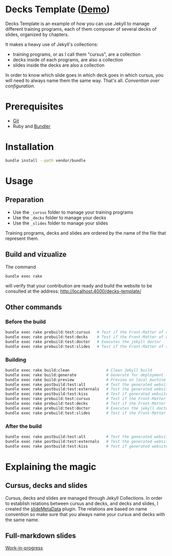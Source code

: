 # Decks Template ([Demo](http://borisschapira.github.io/decks-template/))

Decks Template is an example of how you can use Jekyll to manage different training programs, each of them composer of several decks of slides, organized by chapters.

It makes a heavy use of Jekyll's collections:

- training programs, or as I call them "cursus", are a collection
- decks inside of each programs, are also a collection
- slides inside the decks are also a collection

In order to know which slide goes in which deck goes in which cursus, you will need to always name them the same way. That's all. _Convention over configuration_.

# Prerequisites

* [Git](http://git-scm.com/)
* Ruby and [Bundler](http://bundler.io/)

# Installation

```bash
bundle install --path vendor/bundle
```

# Usage

## Preparation

- Use the `_cursus` folder to manage your training programs
- Use the `_decks` folder to manage your decks
- Use the `_slides` folder to manage your slides

Training programs, decks and slides are ordered by the name of the file that represent them.

## Build and vizualize

The command

```
bundle exec rake
```

will verify that your contribution are ready and build the website to be consulted at the address: <http://localhost:4000/decks-template/>

## Other commands

### Before the build

```bash
bundle exec rake prebuild:test:cursus   # Test if the Front-Matter of cursus is YAML-valid
bundle exec rake prebuild:test:decks    # Test if the Front-Matter of decks is YAML-valid
bundle exec rake prebuild:test:doctor   # Executes the jekyll doctor
bundle exec rake prebuild:test:slides   # Test if the Front-Matter of slides is YAML-valid
```

### Building

```bash
bundle exec rake build:clean                # Clean Jekyll build
bundle exec rake build:generate             # Generate for deployment (but do not deploy)
bundle exec rake build:preview              # Preview on local machine (server with --auto)
bundle exec rake postbuild:test:alt         # Test the generated website alt messages on images
bundle exec rake postbuild:test:externals   # Test the generated website external links
bundle exec rake postbuild:test:kiss        # Test if generated website is valid (do not test external links)
bundle exec rake prebuild:test:cursus       # Test if the Front-Matter of cursus is YAML-valid
bundle exec rake prebuild:test:decks        # Test if the Front-Matter of decks is YAML-valid
bundle exec rake prebuild:test:doctor       # Executes the jekyll doctor
bundle exec rake prebuild:test:slides       # Test if the Front-Matter of slides is YAML-valid
```

### After the build

```bash
bundle exec rake postbuild:test:alt         # Test the generated website alt messages on images
bundle exec rake postbuild:test:externals   # Test the generated website external links
bundle exec rake postbuild:test:kiss        # Test if generated website is valid (do not test external links)
```

# Explaining the magic

## Cursus, decks and slides

Cursus, decks and slides are managed through Jekyll Collections. In order to establish relations between cursus and decks, and decks and slides, I created the [slideMetaData](./_plugins/slideMetaData.rb) plugin. The relations are based on name convention so make sure that you always name your cursus and decks with the same name.

## Full-markdown slides

[Work-in-progress](https://talk.jekyllrb.com/t/referencing-an-asset-inside-a-collection-item-used-on-multiple-pages/2326)
